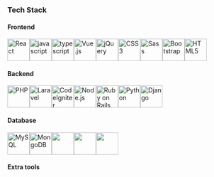 ### Tech Stack

#### Frontend
<div style="display:flex">
  <img height="50" src="https://github.com/get-icon/geticon/raw/master/icons/react.svg" alt="React" />
  <img height="50" src="https://github.com/get-icon/geticon/raw/master/icons/javascript.svg" alt="javascript" />
  <img height="50" src="https://github.com/get-icon/geticon/raw/master/icons/typescript-icon.svg" alt="typescript" />
  <img height="50" src="https://github.com/get-icon/geticon/raw/master/icons/vue.svg" alt="Vue.js"/>
  <img height="50" src="https://github.com/get-icon/geticon/raw/master/icons/jquery-icon.svg" alt="jQuery" />
  <img height="50" src="https://github.com/get-icon/geticon/raw/master/icons/css-3.svg" alt="CSS3" />
  <img height="50" src="https://github.com/get-icon/geticon/raw/master/icons/sass.svg" alt="Sass" />
  <img height="50" src="https://github.com/get-icon/geticon/raw/master/icons/bootstrap.svg" alt="Bootstrap"/>
  <img height="50" src="https://github.com/get-icon/geticon/raw/master/icons/html-5.svg" alt="HTML5" />
</div>

#### Backend
<div style="display:flex">
  <img height="50" src="https://github.com/get-icon/geticon/raw/master/icons/php.svg" alt="PHP" />
  <img height="50" src="https://github.com/get-icon/geticon/raw/master/icons/laravel.svg" alt="Laravel" />
  <img height="50" src="https://github.com/get-icon/geticon/raw/master/icons/codeigniter.svg" alt="CodeIgniter"/>
  <img height="50" style="background-color:white" src="https://github.com/get-icon/geticon/raw/master/icons/nodejs-icon.svg" alt="Node.js" />
  <!-- <img height="50" src="https://github.com/get-icon/geticon/raw/master/icons/express.svg" alt="Express" /> -->
  <img height="50" src="https://github.com/tomchen/stack-icons/blob/master/logos/rails.svg" alt="Ruby on Rails" />
  <img height="50" src="https://github.com/get-icon/geticon/raw/master/icons/python.svg" alt="Python" />
  <img height="50" src="https://github.com/get-icon/geticon/raw/master/icons/django.svg" alt="Django" />
</div>

#### Database
<div style="display:flex">
<img height="50" src="https://github.com/get-icon/geticon/raw/master/icons/mysql.svg" alt="MySQL"/>
  <img height="50" src="https://github.com/get-icon/geticon/raw/master/icons/mongodb-icon.svg" alt="MongoDB" >
  <img height="50" src="https://github.com/tomchen/stack-icons/blob/master/logos/postgresql.svg">
  <img height="50" src="https://github.com/tomchen/stack-icons/blob/master/logos/mariadb-icon.svg">
  <img height="50" src="https://github.com/tomchen/stack-icons/blob/master/logos/firebase.svg">
</div>


#### Extra tools
<div style="display:flex">

</div>


